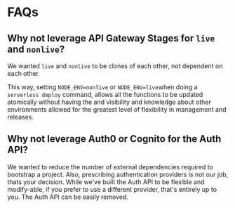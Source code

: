 # FAQs

## Why not leverage API Gateway Stages for `live` and `nonlive`?

We wanted `live` and `nonlive` to be clones of each other, not dependent on each other. 

This way, setting `NODE_ENV=nonlive` or `NODE_ENV=live`when doing a `serverless deploy` command, allows all the functions to be updated atomically without having the and visibility and knowledge about other environments allowed for the greatest level of flexibility in management and releases.

## Why not leverage Auth0 or Cognito for the Auth API?

We wanted to reduce the number of external dependencies required to bootstrap a project. Also, prescribing authentication providers is not our job, thats your decision. While we've built the Auth API to be flexible and modify-able, if you prefer to use a different provider, that's entirely up to you. The Auth API can be easily removed.






